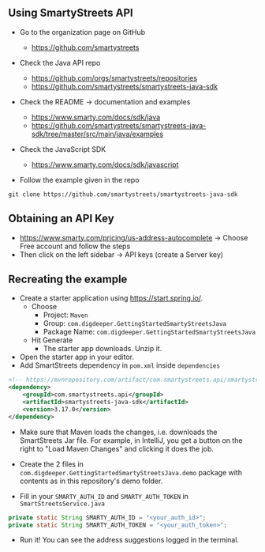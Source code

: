## Using SmartyStreets API

-   Go to the organization page on GitHub

    -   https://github.com/smartystreets

-   Check the Java API repo

    -   https://github.com/orgs/smartystreets/repositories
    -   https://github.com/smartystreets/smartystreets-java-sdk

-   Check the README -> documentation and examples

    -   https://www.smarty.com/docs/sdk/java
    -   https://github.com/smartystreets/smartystreets-java-sdk/tree/master/src/main/java/examples

-   Check the JavaScript SDK

    -   https://www.smarty.com/docs/sdk/javascript

-   Follow the example given in the repo

```
git clone https://github.com/smartystreets/smartystreets-java-sdk
```

## Obtaining an API Key

-   https://www.smarty.com/pricing/us-address-autocomplete -> Choose Free account and follow the steps
-   Then click on the left sidebar -> API keys (create a Server key)

## Recreating the example

-   Create a starter application using https://start.spring.io/.
    -   Choose
        -   Project: `Maven`
        -   Group: `com.digdeeper.GettingStartedSmartyStreetsJava`
        -   Package Name: `com.digdeeper.GettingStartedSmartyStreetsJava`
    -   Hit Generate
        -   The starter app downloads. Unzip it.
-   Open the starter app in your editor.
-   Add SmartStreets dependency in `pom.xml` inside `dependencies`

```xml
<!-- https://mvnrepository.com/artifact/com.smartystreets.api/smartystreets-java-sdk -->
<dependency>
    <groupId>com.smartystreets.api</groupId>
    <artifactId>smartystreets-java-sdk</artifactId>
    <version>3.17.0</version>
</dependency>
```

-   Make sure that Maven loads the changes, i.e. downloads the SmartStreets Jar file. For example, in IntelliJ, you get a button on the right to "Load Maven Changes" and clicking it does the job.

-   Create the 2 files in `com.digdeeper.GettingStartedSmartyStreetsJava.demo` package with contents as in this repository's demo folder.
-   Fill in your `SMARTY_AUTH_ID` and `SMARTY_AUTH_TOKEN` in `SmartStreetsService.java`

```java
private static String SMARTY_AUTH_ID = "<your_auth_id>";
private static String SMARTY_AUTH_TOKEN = "<your_auth_token>";
```

-   Run it! You can see the address suggestions logged in the terminal.
